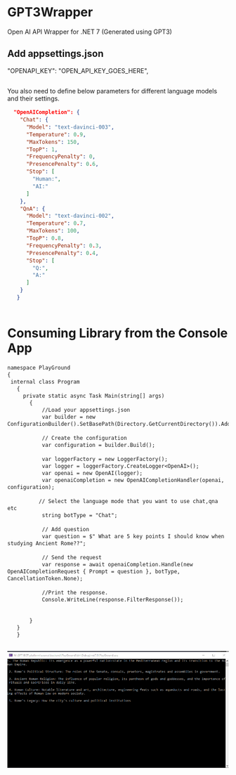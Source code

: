 # GPT3Wrapper
Open AI API Wrapper for .NET 7 (Generated using GPT3)


## Add appsettings.json 

  "OPENAPI_KEY": "OPEN_API_KEY_GOES_HERE",
##
You also need to define below parameters for different language models and their settings. 
```json
  "OpenAICompletion": {
    "Chat": {
      "Model": "text-davinci-003",
      "Temperature": 0.9,
      "MaxTokens": 150,
      "TopP": 1,
      "FrequencyPenalty": 0,
      "PresencePenalty": 0.6,
      "Stop": [
        "Human:",
        "AI:"
      ]
    },
    "QnA": {
      "Model": "text-davinci-002",
      "Temperature": 0.7,
      "MaxTokens": 100,
      "TopP": 0.8,
      "FrequencyPenalty": 0.3,
      "PresencePenalty": 0.4,
      "Stop": [
        "Q:",
        "A:"
      ]
    }
   }
  
```
# Consuming Library from the  Console App
 ```
namespace PlayGround
{
  internal class Program
    {
      private static async Task Main(string[] args)
        {
            //Load your appsettings.json 
            var builder = new ConfigurationBuilder().SetBasePath(Directory.GetCurrentDirectory()).AddJsonFile("appsettings.json");
            
            // Create the configuration
            var configuration = builder.Build();

            var loggerFactory = new LoggerFactory();
            var logger = loggerFactory.CreateLogger<OpenAI>();
            var openai = new OpenAI(logger);
            var openaiCompletion = new OpenAICompletionHandler(openai, configuration);
           
           // Select the language mode that you want to use chat,qna etc
            string botType = "Chat";
            
            // Add question 
            var question = $" What are 5 key points I should know when studying Ancient Rome??";

            // Send the request
            var response = await openaiCompletion.Handle(new OpenAICompletionRequest { Prompt = question }, botType, CancellationToken.None);
            
            //Print the response.
            Console.WriteLine(response.FilterResponse());

            
        }
    }
    }
    
   ```
  
  ![alt text](https://github.com/csehammad/GPT3Wrapper/blob/main/sample.png?raw=true)

